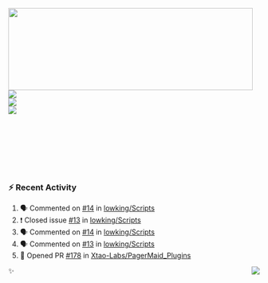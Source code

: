 <p>
  <img align="left" width="490" height="165" src="https://github-readme-stats.vercel.app/api?username=lowking&show_icons=true&hide_border=true&line_height=20&title_color=000000&icon_color=555&show_owner=true&text_color=777"/>
  <p>
    <a href="https://t.me/Violettoy_bot"><img src="https://img.shields.io/badge/Telegram-%2352A4DB.svg?&style=social&logo=telegram&logoColor=white" /></a>
    </br>
    <img src="https://github.com/lowking/lowking/workflows/Waka%20Readme/badge.svg" />
    </br>
    <img src="https://github.com/lowking/lowking/workflows/Activity%20Readme/badge.svg" />
  </p>
  </br>
  </br>
  </br>
  </br>
</p>
</br>

### :zap: Recent Activity

<!--START_SECTION:activity-->
1. 🗣 Commented on [#14](https://github.com/lowking/Scripts/issues/14) in [lowking/Scripts](https://github.com/lowking/Scripts)
2. ❗️ Closed issue [#13](https://github.com/lowking/Scripts/issues/13) in [lowking/Scripts](https://github.com/lowking/Scripts)
3. 🗣 Commented on [#14](https://github.com/lowking/Scripts/issues/14) in [lowking/Scripts](https://github.com/lowking/Scripts)
4. 🗣 Commented on [#13](https://github.com/lowking/Scripts/issues/13) in [lowking/Scripts](https://github.com/lowking/Scripts)
5. 💪 Opened PR [#178](https://github.com/Xtao-Labs/PagerMaid_Plugins/pull/178) in [Xtao-Labs/PagerMaid_Plugins](https://github.com/Xtao-Labs/PagerMaid_Plugins)
<!--END_SECTION:activity-->

✨<img align="right" src="http://profile-counter.glitch.me/lowking/count.svg"/>
